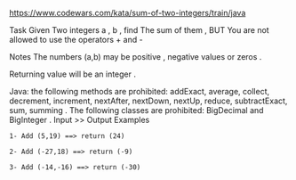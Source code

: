 https://www.codewars.com/kata/sum-of-two-integers/train/java

Task
Given Two integers a , b , find The sum of them , BUT You are not allowed to use the operators + and -

Notes
The numbers (a,b) may be positive , negative values or zeros .

Returning value will be an integer .

Java: the following methods are prohibited: addExact, average, collect, decrement, increment, nextAfter, nextDown, nextUp, reduce, subtractExact, sum, summing . The following classes are prohibited: BigDecimal and BigInteger .
Input >> Output Examples
```
1- Add (5,19) ==> return (24) 

2- Add (-27,18) ==> return (-9)

3- Add (-14,-16) ==> return (-30)
```
